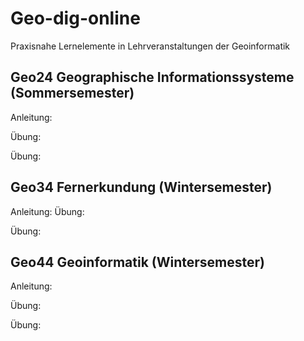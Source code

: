 # Geo-dig-online
Praxisnahe Lernelemente in Lehrveranstaltungen der Geoinformatik



## Geo24 Geographische Informationssysteme (Sommersemester)
Anleitung: 

Übung: 

Übung: 


## Geo34 Fernerkundung (Wintersemester)
Anleitung: 
Übung: 

Übung: 


## Geo44 Geoinformatik (Wintersemester)
Anleitung: 

Übung: 

Übung: 

